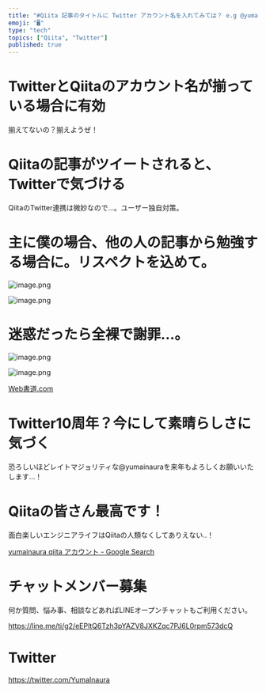 ```yaml
---
title: "#Qiita 記事のタイトルに Twitter アカウント名を入れてみては？ e.g @yumainaura"
emoji: "🖥"
type: "tech"
topics: ["Qiita", "Twitter"]
published: true
---
```


# TwitterとQiitaのアカウント名が揃っている場合に有効

揃えてないの？揃えようぜ！

# Qiitaの記事がツイートされると、Twitterで気づける

QiitaのTwitter連携は微妙なので…。ユーザー独自対策。

# 主に僕の場合、他の人の記事から勉強する場合に。リスペクトを込めて。




![image.png](https://qiita-image-store.s3.amazonaws.com/0/89618/493ca87f-f6e0-c5ad-44d1-b2aefb2ae15a.png)


![image.png](https://qiita-image-store.s3.amazonaws.com/0/89618/580a427e-e46d-fc41-1287-da10937b5a7b.png)

# 迷惑だったら全裸で謝罪…。

![image.png](https://qiita-image-store.s3.amazonaws.com/0/89618/24853c16-8519-0311-cb3a-03bbf1ffb777.png)

![image.png](https://qiita-image-store.s3.amazonaws.com/0/89618/131369e3-0e7e-3679-44dc-24e199ebd611.png)

[Web書道.com](http://web-shodo.com/shodo.php)


# Twitter10周年？今にして素晴らしさに気づく

恐ろしいほどレイトマジョリティな@yumainauraを来年もよろしくお願いいたします…！

# Qiitaの皆さん最高です！

面白楽しいエンジニアライフはQiitaの人類なくしてありえない‥！

[yumainaura qiita アカウント - Google Search](https://www.google.co.jp/search?q=yumainaura+qiita+%E3%82%A2%E3%82%AB%E3%82%A6%E3%83%B3%E3%83%88&oq=yumainaura+qiita+%E3%82%A2%E3%82%AB%E3%82%A6%E3%83%B3%E3%83%88&aqs=chrome..69i57j69i60l3j69i64l2.3097j0j7&sourceid=chrome&ie=UTF-8)








<!-- Update From Qiita API -->

# チャットメンバー募集


何か質問、悩み事、相談などあればLINEオープンチャットもご利用ください。

https://line.me/ti/g2/eEPltQ6Tzh3pYAZV8JXKZqc7PJ6L0rpm573dcQ





# Twitter


https://twitter.com/YumaInaura


<!-- Update From Qiita API -->


